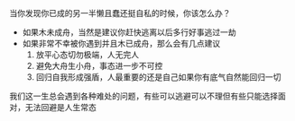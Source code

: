 当你发现你已成的另一半懒且蠢还挺自私的时候，你该怎么办？

-  如果木未成舟，当然是建议你赶快逃离以后多行好事逃过一劫
-  如果非常不幸被你遇到并且木已成舟，那么会有几点建议
	1.  放平心态切勿极端，人无完人
	2.  避免大舟生小舟，事态进一步不可控
	3.  回归自我形成强盾，人最重要的还是自己如果你有底气自然能回归一切


我们这一生总会遇到各种难处的问题，有些可以逃避可以不理但有些只能选择面对，无法回避是人生常态

